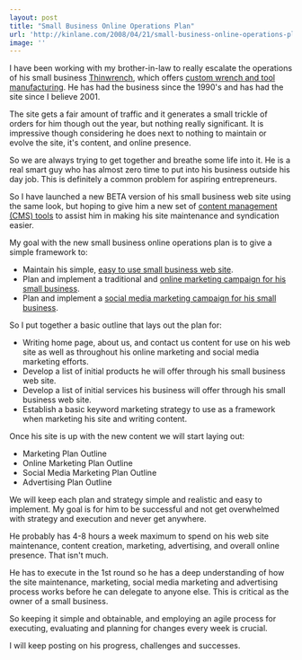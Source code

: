 ```yaml
---
layout: post
title: "Small Business Online Operations Plan"
url: 'http://kinlane.com/2008/04/21/small-business-online-operations-plan/'
image: ''
---
```


I have been working with my brother-in-law to really escalate the operations of his small business [Thinwrench][1], which offers [custom wrench and tool manufacturing][1]. He has had the business since the 1990's and has had the site since I believe 2001.

The site gets a fair amount of traffic and it generates a small trickle of orders for him though out the year, but nothing really significant. It is impressive though considering he does next to nothing to maintain or evolve the site, it's content, and online presence.

So we are always trying to get together and breathe some life into it. He is a real smart guy who has almost zero time to put into his business outside his day job. This is definitely a common problem for aspiring entrepreneurs.

So I have launched a new BETA version of his small business web site using the same look, but hoping to give him a new set of [content management (CMS) tools][2] to assist him in making his site maintenance and syndication easier.

My goal with the new small business online operations plan is to give a simple framework to:


  * Maintain his simple, [easy to use small business web site][2].
  * Plan and implement a traditional and [online marketing campaign for his small business][3].
  * Plan and implement a [social media marketing campaign for his small business][4].

So I put together a basic outline that lays out the plan for:


  * Writing home page, about us, and contact us content for use on his web site as well as throughout his online marketing and social media marketing efforts.
  * Develop a list of initial products he will offer through his small business web site.
  * Develop a list of initial services his business will offer through his small business web site.
  * Establish a basic keyword marketing strategy to use as a framework when marketing his site and writing content.

Once his site is up with the new content we will start laying out:


  * Marketing Plan Outline
  * Online Marketing Plan Outline
  * Social Media Marketing Plan Outline
  * Advertising Plan Outline

We will keep each plan and strategy simple and realistic and easy to implement. My goal is for him to be successful and not get overwhelmed with strategy and execution and never get anywhere.

He probably has 4-8 hours a week maximum to spend on his web site maintenance, content creation, marketing, advertising, and overall online presence. That isn't much.

He has to execute in the 1st round so he has a deep understanding of how the site maintenance, marketing, social media marketing and advertising process works before he can delegate to anyone else. This is critical as the owner of a small business.

So keeping it simple and obtainable, and employing an agile process for executing, evaluating and planning for changes every week is crucial.

I will keep posting on his progress, challenges and successes.

   [1]: http://www.thinwrench.com
   [2]: http://www.originalwebsolutions.com
   [3]: http://www.oregonlocalsearch.com
   [4]: http://www.socialmediasquad.com
